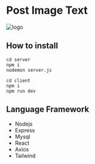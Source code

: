 # Post Image Text

![logo](https://cdn.discordapp.com/attachments/1198124910950752288/1201381109733281872/image.png?ex=65c99c59&is=65b72759&hm=997860a876a8310495105c38199e32bc6543f3f95d2943ae19cbb7fb01a5972d&)

## How to install
```
cd server
npm i
nodemon server.js
```
```
cd client
npm i
npm run dev
```

## Language Framework
* Nodejs
* Express
* Mysql
* React
* Axios
* Tailwind
